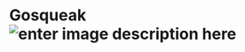 
# Gosqueak ![enter image description here](https://raw.githubusercontent.com/egonelbre/gophers/master/icon/typing-furiously.gif)
